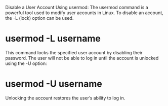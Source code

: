 Disable a User Account Using usermod: The usermod command is a powerful tool used to modify user accounts in Linux. To disable an account, the -L (lock) option can be used.

# usermod -L username

This command locks the specified user account by disabling their password. The user will not be able to log in until the account is unlocked using the -U option:

# usermod -U username

Unlocking the account restores the user’s ability to log in.
